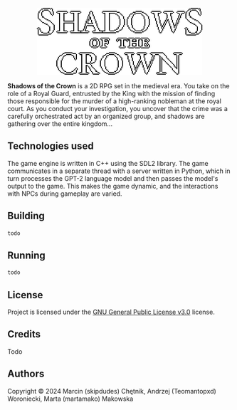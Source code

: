 <p align="center">
  <a href="https://github.com/skipdudes/AdventureGame/releases">
    <img src="logo.png" alt="Shadows of the Crown" />
  </a>
<p>

**Shadows of the Crown** is a 2D RPG set in the medieval era. You take on the role of a Royal Guard, entrusted by the King with the mission of finding those responsible for the murder of a high-ranking nobleman at the royal court. As you conduct your investigation, you uncover that the crime was a carefully orchestrated act by an organized group, and shadows are gathering over the entire kingdom...

## Technologies used
The game engine is written in C++ using the SDL2 library. The game communicates in a separate thread with a server written in Python, which in turn processes the GPT-2 language model and then passes the model's output to the game. This makes the game dynamic, and the interactions with NPCs during gameplay are varied.

## Building
```bash
todo
```

## Running
```bash
todo
```

## License
Project is licensed under the [GNU General Public License v3.0](LICENSE) license.

## Credits
Todo

## Authors
Copyright &copy; 2024 Marcin (skipdudes) Chętnik, Andrzej (Teomantopxd) Woroniecki, Marta (martamako) Makowska
